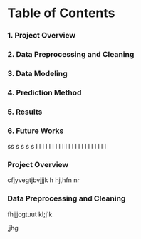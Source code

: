 # Table of Contents

### 1. Project Overview
### 2. Data Preprocessing and Cleaning
### 3. Data Modeling
### 4. Prediction Method
### 5. Results
### 6. Future Works
ss
s
s
s
s
l
l
l
l
l
l
l
l
l
l
l
l
l
l
l
l
l
l
l
l
l
l


### Project Overview

cfjyvegtjbvjjjk
h
hj,hfn nr


### Data Preprocessing and Cleaning
fhjjjcgtuut
kl;j'k

,jhg
